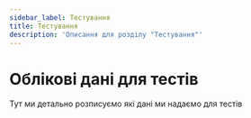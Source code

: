 ```yaml
---
sidebar_label: Тестування
title: Тестування
description: 'Описання для розділу "Тестування"'
---
```


# Облікові дані для тестів

Тут ми детально розписуємо які дані ми надаємо для тестів

